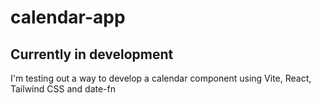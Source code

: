 # calendar-app
## Currently in development
I'm testing out a way to develop a calendar component using Vite, React, Tailwind CSS and date-fn
